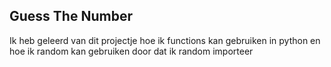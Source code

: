 ## Guess The Number

Ik heb geleerd van dit projectje hoe ik functions kan gebruiken in python en hoe ik random kan gebruiken door dat ik random importeer 